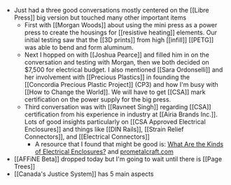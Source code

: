 - Just had a three good conversations mostly centered on the [[Libre Press]] big version but touched many other important items
	- First with [[Morgan Woods]] about using the mini press as a power press to create the housings for [[resistive heating]] elements. Our initial testing saw that the [[3D prints]] from high [[infill]] [[PETG]] was able to bend and form aluminum.
	- Next I hopped on with [[Joshua Pearce]] and filled him in on the conversation and testing with Morgan, then we both decided on $7,500 for electrical budget. I also mentioned [[Sara Ordonselli]] and her involvement with [[Precious Plastics]] in founding the [[Concordia Precious Plastic Project]] (CP3) and how I'm busy with [[How to Change the World]]. We will have to get [[CSA]] mark certification on the power supply for the big press.
	- Third conversation was with [[Ravneet Singh]] regarding [[CSA]] certification from his experience in industry at [[Airia Brands Inc.]]. Lots of good insights particularly on [[CSA Approved Electrical Enclosures]] and things like [[DIN Rails]], [[Strain Relief Connectors]], and [[Electrical Connectors]]
		- A resource that I found that might be good is: [ What Are the Kinds of Electrical Enclosures?](https://shiftednews.com/what-are-the-kinds-of-electrical-enclosures/) and [prometalcraft.com](https://prometalcraft.com/services/enclosures/enclosure-styles/double-door-stainless-electrical-control-enclosure-nema12-nema-12-ip54-ip-54-csa-type-12-1/)
- [[AFFiNE Beta]] dropped today but I'm going to wait until there is [[Page Trees]]
- [[Canada's Justice System]] has 5 main aspects